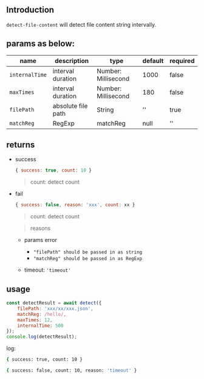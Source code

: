 ## Introduction

`detect-file-content` will detect file content string intervally.

## params as below:

name | description | type | default | required
---- | ---- | ---- | ---- | ----
`internalTime` | interval duration | Number: Millisecond | 1000 | false
`maxTimes` | interval duration | Number: Millisecond | 180 | false 
`filePath` | absolute file path | String | '' | true
`matchReg` | RegExp | matchReg | null | '' | true

## returns

+   success

    ```js
    { success: true, count: 10 }
    ```

    >   count: detect count

+   fail

    ```js
    { success: false, reason: 'xxx', count: xx }
    ```

    >   count: detect count

    >   reasons

    +   params error
        
        +   `"filePath" should be passed in as string`
        +   `"matchReg" should be passed in as RegExp`

    +   timeout: `'timeout'`

## usage

```js
const detectResult = await detect({ 
    filePath: 'xxx/xx/xxx.json', 
    matchReg: /hello/, 
    maxTimes: 12, 
    internalTime: 500 
});
console.log(detectResult);
```

log:

```bash
{ success: true, count: 10 }
```


```bash
{ success: false, count: 10, reason: 'timeout' }
```